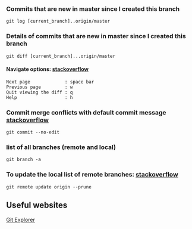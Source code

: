 ### Commits that are new in master since I created this branch
`git log [current_branch]..origin/master`

### Details of commits that are new in master since I created this branch
`git diff [current_branch]...origin/master`
#### Navigate options: [stackoverflow](https://stackoverflow.com/a/8640894/2443849)
```Next line             : return
Next page             : space bar
Previous page         : w
Quit viewing the diff : q
Help                  : h
```

### Commit merge conflicts with default commit message [stackoverflow](https://stackoverflow.com/a/36189488/2443849)
`git commit --no-edit`

### list of all branches (remote and local)
`git branch -a`
### To update the local list of remote branches: [stackoverflow](https://stackoverflow.com/a/36358502/2443849)
`git remote update origin --prune`



## Useful websites
[Git Explorer](https://gitexplorer.com/)
